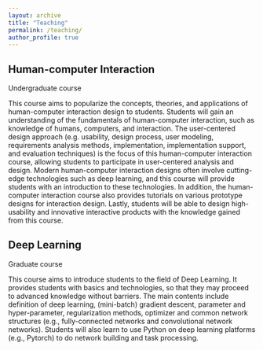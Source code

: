 ```yaml
---
layout: archive
title: "Teaching"
permalink: /teaching/
author_profile: true
---
```



Human-computer Interaction
---
Undergraduate course

This course aims to popularize the concepts, theories, and applications of human-computer interaction design to students. Students will gain an understanding of the fundamentals of human-computer interaction, such as knowledge of humans, computers, and interaction. The user-centered design approach (e.g. usability, design process, user modeling, requirements analysis methods, implementation, implementation support, and evaluation techniques) is the focus of this human-computer interaction course, allowing students to participate in user-centered analysis and design. Modern human-computer interaction designs often involve cutting-edge technologies such as deep learning, and this course will provide students with an introduction to these technologies. In addition, the human-computer interaction course also provides tutorials on various prototype designs for interaction design. Lastly, students will be able to design high-usability and innovative interactive products with the knowledge gained from this course.

Deep Learning
---
Graduate course

This course aims to introduce students to the field of Deep Learning. It provides students with basics and technologies, so that they may proceed to advanced knowledge without barriers. The main contents include definition of deep learning, (mini-batch) gradient descent, parameter and hyper-parameter, regularization methods, optimizer and common network structures (e.g., fully-connected networks and convolutional network networks). Students will also learn to use Python on deep learning platforms (e.g., Pytorch) to do network building and task processing.